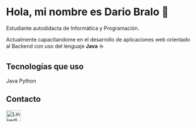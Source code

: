 # Hola, mi nombre es Dario Bralo 👋
Estudiante autodidacta de Informática y Programación.

Actualmente capacitandome en el desarrollo de aplicaciones web orientado al Backend con uso del lenguaje **Java** :coffee:  


<h2 align="left">Tecnologías que uso</h2>
Java  
Python

<h2 align="left">Contacto</h2>
<p>
  <a href="https://www.linkedin.com/in/dario-bralo/" target="blank">
    <img src="https://raw.githubusercontent.com/rahuldkjain/github-profile-readme-generator/master/src/images/icons/Social/linked-in-alt.svg" 
    height="30" width="40" alt="LinkedIn Dario Bralo">
  </a>
</p>
